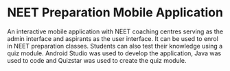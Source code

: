 # NEET Preparation Mobile Application
An interactive mobile application with NEET coaching centres serving as the admin interface and aspirants as the user interface. It can be used to enrol in NEET preparation classes. Students can also test their knowledge using a quiz module. Android Studio was used to develop the application, Java was used to code and Quizstar was used to create the quiz module.
